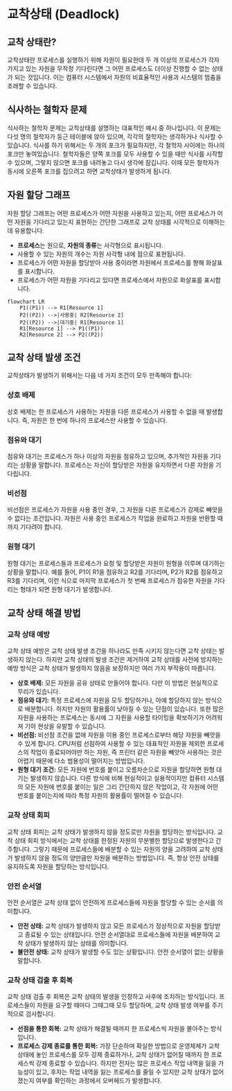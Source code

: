 # 교착상태 (Deadlock)

## 교착 상태란?

교착상태란 프로세스를 실행하기 위해 자원이 필요한데 두 개 이상의 프로세스가 각자 가지고 있는 자원을 무작정 기다린다면 그 어떤 프로세스도 더이상 진행할 수 없는 상태가 되는 것입니다. 이는 컴퓨터 시스템에서 자원의 비효율적인 사용과 시스템의 멈춤을 초래할 수 있습니다.

## 식사하는 철학자 문제

식사하는 철학자 문제는 교착상태를 설명하는 대표적인 예시 중 하나입니다. 이 문제는 다섯 명의 철학자가 둥근 테이블에 앉아 있으며, 각각의 철학자는 생각하거나 식사할 수 있습니다. 식사를 하기 위해서는 두 개의 포크가 필요하지만, 각 철학자 사이에는 하나의 포크만 놓여있습니다. 철학자들은 양쪽 포크를 모두 사용할 수 있을 때만 식사를 시작할 수 있으며, 그렇지 않으면 포크를 내려놓고 다시 생각에 잠깁니다. 이때 모든 철학자가 동시에 오른쪽 포크를 집으려고 하면 교착상태가 발생하게 됩니다.

## 자원 할당 그래프

자원 할당 그래프는 어떤 프로세스가 어떤 자원을 사용하고 있는지, 어떤 프로세스가 어떤 자원을 기다리고 있는지 표현하는 간단한 그래프로 교착 상태를 시각적으로 이해하는데 유용합니다.

- **프로세스**는 원으로, **자원의 종류**는 사각형으로 표시됩니다.
- 사용할 수 있는 자원의 개수는 자원 사각형 내에 점으로 표현됩니다.
- 프로세스가 어떤 자원을 할당받아 사용 중이라면 자원에서 프로세스를 향해 화살표를 표시합니다.
- 프로세스가 어떤 자원을 기다리고 있다면 프로세스에서 자원으로 화살표를 표시합니다.

```mermaid
flowchart LR
    P1((P1)) --> R1[Resource 1]
    P2((P2)) -->|사용중| R2[Resource 2]
    P2((P2)) -->|대기중| R1[Resource 1]
    R1[Resource 1] --> P1((P1))
    R2[Resource 2] --> P2((P2))

```

## 교착 상태 발생 조건

교착상태가 발생하기 위해서는 다음 네 가지 조건이 모두 만족해야 합니다:

### 상호 배제

상호 배제는 한 프로세스가 사용하는 자원을 다른 프로세스가 사용할 수 없을 때 발생합니다. 즉, 자원은 한 번에 하나의 프로세스만 사용할 수 있습니다.

### 점유와 대기

점유와 대기는 프로세스가 하나 이상의 자원을 점유하고 있으며, 추가적인 자원을 기다리는 상황을 말합니다. 프로세스는 자신이 할당받은 자원을 유지하면서 다른 자원을 기다립니다.

### 비선점

비선점은 프로세스가 자원을 사용 중인 경우, 그 자원을 다른 프로세스가 강제로 빼앗을 수 없다는 조건입니다. 자원은 사용 중인 프로세스가 작업을 완료하고 자원을 반환할 때까지 기다려야 합니다.

### 원형 대기

원형 대기는 프로세스들과 프로세스가 요청 및 할당받은 자원이 원형을 이루며 대기하는 상황을 말합니다. 예를 들어, P1이 R1을 점유하고 R2를 기다리며, P2가 R2를 점유하고 R3를 기다리며, 이런 식으로 마지막 프로세스가 첫 번째 프로세스가 점유한 자원을 기다리는 형태가 되면 원형 대기가 발생합니다.

## 교착 상태 해결 방법

### 교착 상태 예방

교착 상태 예방은 교착 상태 발생 조건을 하나라도 만족 시키지 않는다면 교착 상태는 발생하지 않는다. 하지만 교착 상태의 발생 조건은 제거하여 교착 상태를 사전에 방지하는 예방 방식은 교착 상태가 발생하지 않음을 보장하지만 여러 가지 부작용이 따릅니다.

- **상호 배제:** 모든 자원을 공유 상태로 만들어야 합니다. 다만 이 방법은 현실적으로 무리가 있습니다.
- **점유와 대기:** 특정 프로세스에 자원을 모두 할당하거나, 아예 할당하지 않는 방식으로 배분합니다. 하지만 자원의 활용률이 낮아질 수 있는 단점이 있습니다. 또한 많은 자원을 사용하는 프로세스는 동시에 그 자원을 사용할 타이밍을 확보하기가 어려워져 기아 현상을 유발할 수 있습니다.
- **비선점:** 비선점 조건을 없애 자원을 이용 중인 프로세스로부터 해당 자원을 빼앗을 수 있게 합니다. CPU처럼 선점하여 사용할 수 있는 대표적인 자원을 제외한 프로세스의 작업이 종료되어야만 하는 자원, 즉 프린터 같은 자원을 빼앗아 사용하는 것은 어렵기 때문에 다소 범용성이 떨어지는 방법입니다.
- **원형 대기 조건:** 모든 자원에 번호를 붙이고 오름차순으로 자원을 할당하면 원형 대기는 발생하지 않습니다. 다른 방식에 비해 현실적이고 실용적이지만 컴퓨터 시스템의 모든 자원에 번호를 붙이는 일은 그리 간단하지 않은 작업이고, 각 자원에 어떤 번호를 붙이는지에 따라 특정 자원의 활용률이 떨어질 수 있습니다.

### 교착 상태 회피

교착 상태 회피는 교착 상태가 발생하지 않을 정도로만 자원을 할당하는 방식입니다. 교착 상태 회피 방식에서는 교착 상태를 한정된 자원의 무분별한 할당으로 발생한다고 간주합니다. 그렇기 때문에 프로세스들에 배분할 수 있는 자원의 양을 고려하여 교착 상태가 발생하지 않을 정도의 양만큼만 자원을 배분하는 방법입니다. 즉, 항상 안전 상태를 유지하도록 자원을 할당하는 방식입니다.

### 안전 순서열

안전 순서열은 교착 상태 없이 안전하게 프로세스들에 자원을 할당할 수 있는 순서를 의미합니다.

- **안전 상태:** 교착 상태가 발생하지 않고 모든 프로세스가 정상적으로 자원을 할당받고 종료될 수 있는 상태입니다. 안전 순서열대로 프로세스들에 자원을 배분하여 교착 상태가 발생하지 않는 상태를 의미합니다.
- **불안전 상태:** 교착 상태가 발생할 수도 있는 상황입니다. 안전 순서열이 없는 상황을 말합니다.

### 교착 상태 검출 후 회복

교착 상태 검출 후 회복은 교착 상태의 발생을 인정하고 사후에 조치하는 방식입니다. 프로세스들이 자원을 요구할 때마다 그때그때 모두 할당하며, 교착 상태 발생 여부를 주기적으로 검사합니다.

- **선점을 통한 회복:** 교착 상태가 해결될 때까지 한 프로세스씩 자원을 몰아주는 방식입니다.
- **프로세스 강제 종료를 통한 회복:** 가장 단순하며 확실한 방법으로 운영체제가 교착 상태에 놓인 프로세스를 모두 강제 종료하거나, 교착 상태가 없어질 때까지 한 프로세스씩 강제 종료할 수 있습니다. 하지만 전자는 많은 프로세스 작업 내역을 잃을 가능성이 있고, 후자는 작업 내역을 잃는 프로세스를 줄일 수 있지만 교착 상태가 없어졌는지 여부를 확인하는 과정에서 오버헤드가 발생합니다.
